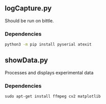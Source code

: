 ## logCapture.py

Should be run on bittle.

### Dependencies

```sh
python3 -m pip install pyserial atexit
```

## showData.py

Processes and displays experimental data

### Dependencies

```
sudo apt-get install ffmpeg cv2 matplotlib
```